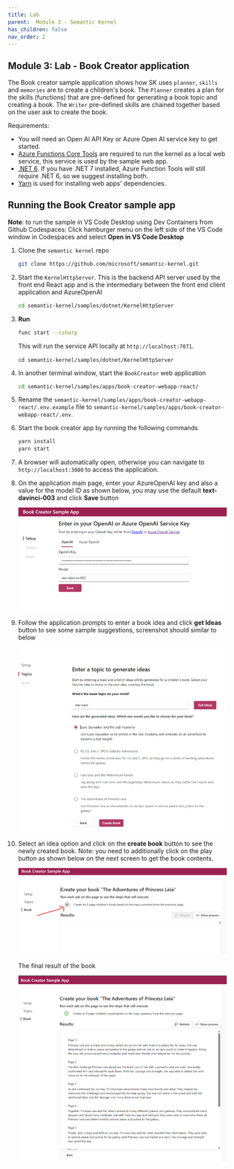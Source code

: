 ```yaml
---
title: Lab
parent:  Module 3 - Semantic Kernel
has_children: false
nav_order: 2
---
```


## Module 3: Lab - Book Creator application
 
 The Book creator sample application shows how SK uses `planner`, `skills` and `memories` are to create a children's book. The `Planner` creates a plan for the skills (functions) that are pre-defined for generating a book topic and creating a book. The `Writer` pre-defined skills are chained together based on the user ask to create the book.

Requirements:

- You will need an Open AI API Key or Azure Open AI service key to get started.
- [Azure Functions Core Tools]([https://learn.microsoft.com/en-us/azure/azure-functions/functions-run-local?tabs=v4%2Cwindows%2Ccsharp%2Cportal%2Cbash) are required to run the kernel as a local web service, this service is used by the sample web app.
- [.NET 6](https://dotnet.microsoft.com/en-us/download/dotnet/6.0). If you have .NET 7 installed, Azure Function Tools will still require .NET 6, so we suggest installing both.
- [Yarn](https://yarnpkg.com/getting-started/install) is used for installing web apps' dependencies.


## Running the Book Creator sample app

**Note**: to run the sample in VS Code Desktop using Dev Containers from Github Codespaces:
  Click hamburger menu on the left side of the VS Code window in Codespaces and select **Open in VS Code Desktop**

1. Clone the `semantic kernel` repo

   ```bash
   git clone https://github.com/microsoft/semantic-kernel.git
   ```

2. Start the `KernelHttpServer`. This is the backend API server used by the front end React app and is the intermediary between the front end client application and AzureOpenAI

   ```bash 
   cd semantic-kernel/samples/dotnet/KernelHttpServer
   ```

3. **Run**

   ```bash
   func start --csharp
   ```

   This will run the service API locally at `http://localhost:7071`.


   `cd semantic-kernel/samples/dotnet/KernelHttpServer`

4. In another terminal window, start the `BookCreator` web application

   ```bash
   cd semantic-kernel/samples/apps/book-creator-webapp-react/
   ```

5. Rename the `semantic-kernel/samples/apps/book-creator-webapp-react/.env.example` file to `semantic-kernel/samples/apps/book-creator-webapp-react/.env`.

6. Start the book creator app by running the following commands

   ```bash
   yarn install
   yarn start
   ```

7. A browser will automatically open, otherwise you can navigate to `http://localhost:3000` to access the application.

8. On the application main page, enter your AzureOpenAI key and also a value for the model ID as shown below, you may use the default **text-davinci-003** and click **Save** button

   ![Semantic Kernel Use cases](../../assets/images/module3/sk-bookcstart.png)

9. Follow the application prompts to enter a book idea and click **get Ideas** button to see some sample suggestions, screenshot should similar to below

    ![Semantic Kernel Use cases](../../assets/images/module3/bookcreator1.png)

10. Select an idea option and click on the **create book** button to see the newly created book. Note: you need to additionally click on the play button as shown below on the next screen to get the book contents.

    ![Semantic Kernel Use cases](../../assets/images/module3/bookcreator2.png)

    The final result of the book

    ![Semantic Kernel Use cases](../../assets/images/module3/bookcreator3.png)


